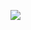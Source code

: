 [![](https://mermaid.ink/img/pako:eNptUctOwzAQ_BXLJ5BK0qbQRw49IJC4AJVabpaqrb1JrCZ28Np9qMq_47SFExfLnlnP7M6eubQKec4JvwMaiS8aSgeNMMZ6ZHaPjj07eyB0-Vc8GIVtoz2xwrpYdKMeFosVulibs7f1esmWn6s1q7xvKU9T8kFppERSUmFN2ux0UugUj9C0NULbpgYPm95uQy0Ic1WKkr--LBuO2FnwBomgRMFzwS_dSYfgUQne_dcuc6gcHD4iQXf3TBPDI8oQP_BB1HINaBUHPwvDmOC-wqaXjlcFbie4MF2sg-Dt6mQkz70LOOChVdHyFhLPC6jpD31V2lv3B9YWFMbnmftT20dcavJRUlpT6LLHg6sj_JtTTyel9lXYJtI2KWlVgfPVfj5JJ9lkBtkYJ9MxPI3HSm5H81mRPY4KNR2OMuBdN-B48X-_7vOy1u4Hrf2mnw?type=png)](https://mermaid.live/edit#pako:eNptUctOwzAQ_BXLJ5BK0qbQRw49IJC4AJVabpaqrb1JrCZ28Np9qMq_47SFExfLnlnP7M6eubQKec4JvwMaiS8aSgeNMMZ6ZHaPjj07eyB0-Vc8GIVtoz2xwrpYdKMeFosVulibs7f1esmWn6s1q7xvKU9T8kFppERSUmFN2ux0UugUj9C0NULbpgYPm95uQy0Ic1WKkr--LBuO2FnwBomgRMFzwS_dSYfgUQne_dcuc6gcHD4iQXf3TBPDI8oQP_BB1HINaBUHPwvDmOC-wqaXjlcFbie4MF2sg-Dt6mQkz70LOOChVdHyFhLPC6jpD31V2lv3B9YWFMbnmftT20dcavJRUlpT6LLHg6sj_JtTTyel9lXYJtI2KWlVgfPVfj5JJ9lkBtkYJ9MxPI3HSm5H81mRPY4KNR2OMuBdN-B48X-_7vOy1u4Hrf2mnw)